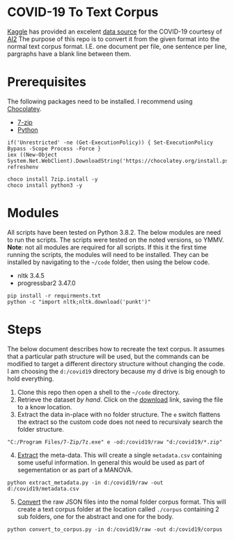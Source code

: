 # COVID-19 To Text Corpus

[Kaggle](https://www.kaggle.com/) has provided an excelent [data source](https://www.kaggle.com/allen-institute-for-ai/CORD-19-research-challenge) for the COVID-19 courtesy of [AI2](https://allenai.org/)
The purpose of this repo is to convert it from the given format into the normal text corpus format.
I.E. one document per file, one sentence per line, pargraphs have a blank line between them.

# Prerequisites

The following packages need to be installed.
I recommend using [Chocolatey](https://chocolatey.org/install).

* [7-zip](https://www.7-zip.org/)
* [Python](https://www.python.org/downloads/)

  
```{ps1}
if('Unrestricted' -ne (Get-ExecutionPolicy)) { Set-ExecutionPolicy Bypass -Scope Process -Force }
iex ((New-Object System.Net.WebClient).DownloadString('https://chocolatey.org/install.ps1'))
refreshenv

choco install 7zip.install -y
choco install python3 -y
```

# Modules

All scripts have been tested on Python 3.8.2.
The below modules are need to run the scripts.
The scripts were tested on the noted versions, so YMMV.
**Note**: not all modules are required for all scripts.
If this it the first time running the scripts, the modules will need to be installed.
They can be installed by navigating to the `~/code` folder, then using the below code.

* nltk 3.4.5
* progressbar2 3.47.0

```{shell}
pip install -r requirments.txt
python -c "import nltk;nltk.download('punkt')"
```

# Steps

The below document describes how to recreate the text corpus.
It assumes that a particular path structure will be used, but the commands can be modified to target a different directory structure without changing the code.
I am choosing the `d:/covid19` directory because my d drive is big enough to hold everything.

1. Clone this repo then open a shell to the `~/code` directory.
2. Retrieve the dataset _by hand_.
   Click on the [download](https://www.kaggle.com/allen-institute-for-ai/CORD-19-research-challenge/download) link, saving the file to a know location.   
3. Extract the data in-place with no folder structure.
   The `e` switch flattens the extract so the custom code does not need to recursivaly search the folder structure.
```{shell}
"C:/Program Files/7-Zip/7z.exe" e -od:/covid19/raw "d:/covid19/*.zip"
```
4. [Extract](./code/extract_metadata.py) the meta-data.
   This will create a single `metadata.csv` containing some useful information.
   In general this would be used as part of segementation or as part of a MANOVA.
```{shell}
python extract_metadata.py -in d:/covid19/raw -out d:/covid19/metadata.csv
```
5. [Convert](./code/convert_to_corpus.py) the raw JSON files into the nomal folder corpus format.
   This will create a text corpus folder at the location called `./corpus` containing 2 sub folders, one for the abstract and one for the body.
```{shell}
python convert_to_corpus.py -in d:/covid19/raw -out d:/covid19/corpus
```